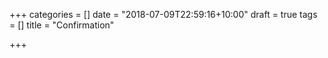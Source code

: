 +++
categories = []
date = "2018-07-09T22:59:16+10:00"
draft = true
tags = []
title = "Confirmation"

+++
<div id="confirmationContent" onload="window.alert('123')>test</div>